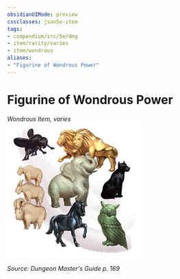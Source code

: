 ```yaml
---
obsidianUIMode: preview
cssclasses: json5e-item
tags:
- compendium/src/5e/dmg
- item/rarity/varies
- item/wondrous
aliases: 
- "Figurine of Wondrous Power"
---
```

# Figurine of Wondrous Power
*Wondrous Item, varies*  
![](https://raw.githubusercontent.com/5etools-mirror-2/5etools-img/main/items/DMG/Figurine%20of%20Wondrous%20Power.webp#right)  


*Source: Dungeon Master's Guide p. 169*